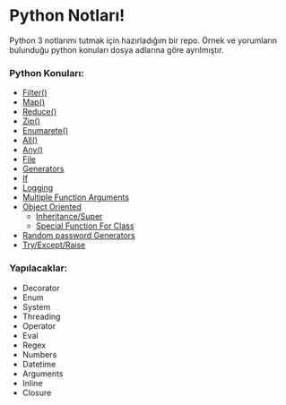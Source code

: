 ﻿
# Python Notları!

Python 3 notlarımı tutmak için hazırladığım bir repo. Örnek ve yorumların bulunduğu python konuları dosya adlarına göre ayrılmıştır.

### Python Konuları:
- [Filter()](https://github.com/emrectn/Python_Tutorial/blob/master/embd_filter.py)
- [Map()](https://github.com/emrectn/Python_Tutorial/blob/master/embd_map.py)
- [Reduce()](https://github.com/emrectn/Python_Tutorial/blob/master/embd_reduce.py)
- [Zip()](https://github.com/emrectn/Python_Tutorial/blob/master/embd_zip.py)
- [Enumarete()](https://github.com/emrectn/Python_Tutorial/blob/master/embd_enumarete.py)
- [All()](https://github.com/emrectn/Python_Tutorial/blob/master/embd_all.py)
- [Any()](https://github.com/emrectn/Python_Tutorial/blob/master/embd_any.py)
- [File](https://github.com/emrectn/Python_Tutorial/blob/master/file.py)
- [Generators](https://github.com/emrectn/Python_Tutorial/blob/master/generators.py)
- [If](https://github.com/emrectn/Python_Tutorial/blob/master/if.py)
- [Logging](https://github.com/emrectn/Python_Tutorial/blob/master/logging_module.py)
- [Multiple Function Arguments](https://github.com/emrectn/Python_Tutorial/blob/master/multiple_function_arguments.py)
- [Object Oriented](https://github.com/emrectn/Python_Tutorial/blob/master/object_oriented.py)
    - [Inheritance/Super](https://github.com/emrectn/Python_Tutorial/blob/master/class_inheritance_super.py)
    - [Special Function For Class](https://github.com/emrectn/Python_Tutorial/blob/master/class_special_function.py)
- [Random password Generators](https://github.com/emrectn/Python_Tutorial/blob/master/random_password_generators.py)
- [Try/Except/Raise](https://github.com/emrectn/Python_Tutorial/blob/master/try_except_raise.py)


### Yapılacaklar:
- Decorator
- Enum
- System
- Threading
- Operator
- Eval
- Regex
- Numbers
- Datetime
- Arguments
- Inline
- Closure

